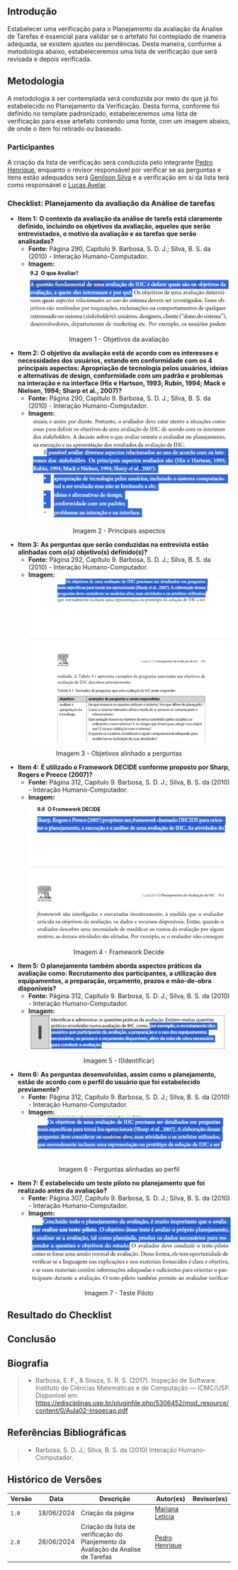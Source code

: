 ## Introdução
Estabelecer uma verificação para o Planejamento da avaliação da Analise de Tarefas é essencial para validar se o artefato foi conteplado de maneira adequada, se existem ajustes ou pendências. Desta maneira, conforme a metodologia abaixo, estabeleceremos uma lista de verificação que será revisada e depois verificada.


## Metodologia
A metodologia à ser contemplada será conduzida por meio do que já foi estabelecido no Planejamento da Verificação. Desta forma, conforme foi definido no template padronizado, estabeleceremos uma lista de verificação para esse artefato contendo uma fonte, com um imagem abaixo, de onde o item foi retirado ou baseado.

### Participantes
A criação da lista de verificação será conduzida pelo integrante [Pedro Henrique](https://github.com/PedroHhenriq), enquanto o revisor responsável por verificar se as perguntas e itens estão adequados será [Genilson Silva](https://github.com/GenilsonJrs) e a  verificação em si da lista terá como responsável o [Lucas Avelar](https://github.com/LucasAvelar2711).

### Checklist: Planejamento da avaliação da Análise de tarefas
<!-- template de checklist -->
<!-- - **Item 1:** (COLOCAR DESCRIÇÃO AQUI)
    - **Fonte:** 
    - **Imagem:**
    <br>

    <center>

    ![](img/)

    </center>

    <p style="text-align: center">Figura 1: (COLOCAR A DESCRIÇÃO DA PERGUNTA QUI)</p>

- **Item 2:** (COLOCAR DESCRIÇÃO)
    - **Fonte:** (COLOCAR FONTE AQUI)
    - **Imagem:** 
    <br>

    <center>

    ![](img/)

    </center>

    <p style="text-align: center">Figura 2: (COLOCAR A LEGENDA AQUI)</p>


- **Item 3:** (COLOCAR DESCRIÇÃO)
    - **Fonte:** (COLOCAR FONTE AQUI)
    - **Imagem:**
    <br>

    <center>

    ![](img/)

    </center>

    <p style="text-align: center">Figura 3: (COLOCAR A LEGENDA AQUI)</p>

- **Item 4:** 
    - **Fonte:** 
    - **Imagem:**
    <br>

    <center>

    ![](img/)

    </center>

    <p style="text-align: center">Figura 4: (COLOCAR A LEGENDA AQUI)</p>

- **Item 5:** (COLOCAR DESCRIÇÃO)
    - **Fonte:** (INSERIR FONTE)
    - **Imagem:**
    <br>

    <center>

    ![](img/)

    </center>

    <p style="text-align: center">Figura 5: (COLOCAR LEGENDA AQUI)</p> -->

- **Item 1:** **O contexto da avaliação da análise de tarefa está claramente definido, incluindo os objetivos da avaliação, aqueles que serão entrevistados, o motivo da avaliação e as tarefas que serão analisadas?** 
    - **Fonte:** Página 290, Capítulo 9. Barbosa, S. D. J.; Silva, B. S. da (2010) - Interação Humano-Computador.
    - **Imagem:** ![](img/Plan_Av_A_1.png)
<p align="center">Imagem 1 - Objetivos da avaliação </p>

- **Item 2:** **O objetivo da avaliação está de acordo com os interesses e necessidades dos usuários, estando em conformidade com os 4 principais aspectos:  Apropriação de tecnologia pelos usuários, ideias e alternativas de design, conformidade com um padrão e problemas na interação e na interface (Hix e Hartson, 1993; Rubin, 1994; Mack e Nielsen, 1994; Sharp et al., 2007)?** 
    - **Fonte:** Página 290, Capítulo 9. Barbosa, S. D. J.; Silva, B. S. da (2010) - Interação Humano-Computador.
    - **Imagem:** ![](img/Plan_Av_A_2.png)
<p align="center">Imagem 2 - Principais aspectos  </p>

- **Item 3:** **As perguntas que serão conduzidas na entrevista estão alinhadas com o(s) objetivo(s) definido(s)?** 
    - **Fonte:** Página 292, Capítulo 9. Barbosa, S. D. J.; Silva, B. S. da (2010) - Interação Humano-Computador. 
    - **Imagem:** ![](img/Plan_Av_A_3.png)
<p align="center">Imagem 3 -  Objetivos alinhado a perguntas </p>

- **Item 4:** **É utilizado o Framework DECIDE conforme proposto por Sharp, Rogers e Preece (2007)?** 
    - **Fonte:** Página 312, Capítulo 9. Barbosa, S. D. J.; Silva, B. S. da (2010) - Interação Humano-Computador.
    - **Imagem:** ![](img/Plan_Av_A_4.png)
<p align="center">Imagem 4 - Framework Decide </p>

- **Item 5:** **O planejamento também aborda aspectos práticos da avaliação como: Recrutamento dos participantes, a utilização dos equipamentos, a preparação, orçamento, prazos e mão-de-obra disponíveis?** 
    - **Fonte:** Página 312, Capítulo 9. Barbosa, S. D. J.; Silva, B. S. da (2010) - Interação Humano-Computador.
    - **Imagem:** ![](img/Plan_Av_A_5.png)
<p align="center">Imagem 5 - I(Identificar) </p>

- **Item 6:** **As perguntas desenvolvidas, assim como o planejamento, estão de acordo com o perfil do usuário que foi estabelecido previamente?** 
    - **Fonte:** Página 312, Capítulo 9. Barbosa, S. D. J.; Silva, B. S. da (2010) - Interação Humano-Computador. 
    - **Imagem:** ![](img/Plan_Av_A_6.png)
<p align="center">Imagem 6 - Perguntas alinhadas ao perfil </p>

- **Item 7:** **É estabelecido um teste piloto no planejamento que foi realizado antes da avaliação?** 
    - **Fonte:** Página 307, Capítulo 9. Barbosa, S. D. J.; Silva, B. S. da (2010) - Interação Humano-Computador.
    - **Imagem:** ![](img/Plan_Av_A_7.png)
<p align="center">Imagem 7 - Teste Piloto </p>

## Resultado do Checklist
 <!-- template de VERIFICAÇÃO -->

<!-- 
| Item | Descrição      | Versão do Artefato | Avaliação      | Descrição do problema | Sugestão de Ação Corretiva | Observações |
| ---- | -------------- | ------------------ | -------------- | --------------------- | -------------------------- | ----------- |
|  1   | (COLOCAR DECRIÇÃO DO ITEM 1 AQUI) | (COLOCAR SE ESTÁ CONFORME OU NÃO CONFORME) |  | |
|  2   | (COLOCAR DECRIÇÃO DO ITEM 2 AQUI) | (COLOCAR VERSÃO AQUI) | (COLOCAR SE ESTÁ CONFORME OU NÃO CONFORME)|  |   |  |
|  3   | (COLOCAR DECRIÇÃO DO ITEM 3 AQUI) | (COLOCAR VERSÃO AQUI)| (COLOCAR SE ESTÁ CONFORME OU NÃO CONFORME) | |  | 
|  4   | (COLOCAR DECRIÇÃO DO ITEM 4 AQUI) | (COLOCAR VERSÃO AQUI) | (COLOCAR SE ESTÁ CONFORME OU NÃO CONFORME)  | | | |
|  5   | (COLOCAR DECRIÇÃO DO ITEM 5 AQUI) | (COLOCAR VERSÃO AQUI)| (COLOCAR SE ESTÁ CONFORME OU NÃO CONFORME)  | | |  |
<p style="text-align: center">Tabela (COLQUE O NUMERO DA TABELA AQUI): (COLOQUE O TÍTULO DA TABELA AQUI)</p>
<p style="text-align: center">Fonte: (COLOQUE SEU NOME AQUI), 2024</p>

<iframe width="560" height="315" 
src="(COLOQUE O LINK EMBED AQUI)" 
title="YouTube video player" frameborder="0" allow="accelerometer; autoplay; clipboard-write; encrypted-media; gyroscope; picture-in-picture; web-share" referrerpolicy="strict-origin-when-cross-origin" allowfullscreen></iframe>

<p style="text-align: center">Vídeo (COLOQUE O NUMERO DO VÍDEO AQUI): (COLOQUE O TÍTULO DO VÍDEO AQUI).</p>
<p style="text-align: center">Fonte: (COLOQUE SEU NOME AQUI), 2024</p> -->

## Conclusão

## Biografia
>- Barbosa, E. F., & Souza, S. R. S. (2017). Inspeção de Software. Instituto de Ciências Matemáticas e de Computação — ICMC/USP. Disponivel em: https://edisciplinas.usp.br/pluginfile.php/5306452/mod_resource/content/0/Aula02-Inspecao.pdf

## Referências Bibliográficas
> - Barbosa, S. D. J.; Silva, B. S. da (2010) Interação Humano-Computador.

## Histórico de Versões

| Versão |    Data    | Descrição                                 | Autor(es)                                       | Revisor(es)                                    |
| ------ | :--------: | ----------------------------------------- | ----------------------------------------------- | ---------------------------------------------- |
| `1.0`   | 18/06/2024 | Criação da página                         | [Mariana Letícia](https://github.com/Marianannn) |   |
| `2.0`   | 26/06/2024 | Criação da lista de verificação do Planjemento da Avaliação da Analise de Tarefas                       | [Pedro Henrique](https://github.com/PedroHhenriq) |   |